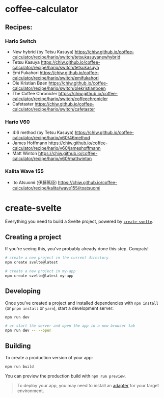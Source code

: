 # coffee-calculator

## Recipes:

### Hario Switch

- New hybrid (by Tetsu Kasuya) https://chiw.github.io/coffee-calculator/recipe/hario/switch/tetsukasuyanewhybrid
- Tetsu Kasuya https://chiw.github.io/coffee-calculator/recipe/hario/switch/tetsukasuya
- Emi Fukahori https://chiw.github.io/coffee-calculator/recipe/hario/switch/emifukahori
- Ole Kristian Bøen https://chiw.github.io/coffee-calculator/recipe/hario/switch/olekristianboen
- The Coffee Chronicler https://chiw.github.io/coffee-calculator/recipe/hario/switch/coffeechronicler
- Cafetaster https://chiw.github.io/coffee-calculator/recipe/hario/switch/cafetaster

### Hario V60

- 4:6 method (by Tetsu Kasuya) https://chiw.github.io/coffee-calculator/recipe/hario/v60/46method
- James Hoffmann https://chiw.github.io/coffee-calculator/recipe/hario/v60/jameshoffmann
- Matt Winton https://chiw.github.io/coffee-calculator/recipe/hario/v60/mattwinton

### Kalita Wave 155

- Ito Atsuomi (伊藤篤臣) https://chiw.github.io/coffee-calculator/recipe/kalita/wave155/itoatsuomi

# create-svelte

Everything you need to build a Svelte project, powered by [`create-svelte`](https://github.com/sveltejs/kit/tree/main/packages/create-svelte).

## Creating a project

If you're seeing this, you've probably already done this step. Congrats!

```bash
# create a new project in the current directory
npm create svelte@latest

# create a new project in my-app
npm create svelte@latest my-app
```

## Developing

Once you've created a project and installed dependencies with `npm install` (or `pnpm install` or `yarn`), start a development server:

```bash
npm run dev

# or start the server and open the app in a new browser tab
npm run dev -- --open
```

## Building

To create a production version of your app:

```bash
npm run build
```

You can preview the production build with `npm run preview`.

> To deploy your app, you may need to install an [adapter](https://kit.svelte.dev/docs/adapters) for your target environment.
